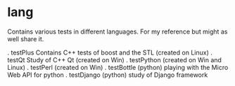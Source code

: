 lang
====

Contains various tests in different languages. For my reference but might as well share it.

. testPlus    Contains C++ tests of boost and the STL (created on Linux) 
. testQt      Study of C++ Qt (created on Win)
. testPython  (created on Win and Linux)
. testPerl    (created on Win)
. testBottle  (python) playing with the Micro Web API for python
. testDjango  (python) study of Django framework

